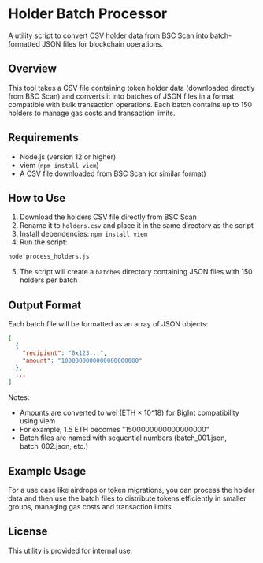 # Holder Batch Processor

A utility script to convert CSV holder data from BSC Scan into batch-formatted JSON files for blockchain operations.

## Overview

This tool takes a CSV file containing token holder data (downloaded directly from BSC Scan) and converts it into batches of JSON files in a format compatible with bulk transaction operations. Each batch contains up to 150 holders to manage gas costs and transaction limits.

## Requirements

- Node.js (version 12 or higher)
- viem (`npm install viem`)
- A CSV file downloaded from BSC Scan (or similar format)

## How to Use

1. Download the holders CSV file directly from BSC Scan
2. Rename it to `holders.csv` and place it in the same directory as the script
3. Install dependencies: `npm install viem`
4. Run the script:

```bash
node process_holders.js
```

5. The script will create a `batches` directory containing JSON files with 150 holders per batch

## Output Format

Each batch file will be formatted as an array of JSON objects:

```json
[
  {
    "recipient": "0x123...",
    "amount": "1000000000000000000000"
  },
  ...
]
```

Notes:

- Amounts are converted to wei (ETH × 10^18) for BigInt compatibility using viem
- For example, 1.5 ETH becomes "1500000000000000000"
- Batch files are named with sequential numbers (batch_001.json, batch_002.json, etc.)

## Example Usage

For a use case like airdrops or token migrations, you can process the holder data and then use the batch files to distribute tokens efficiently in smaller groups, managing gas costs and transaction limits.

## License

This utility is provided for internal use.
